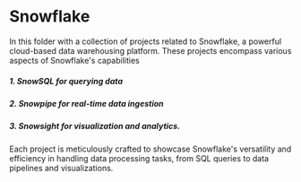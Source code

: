 # Snowflake

In this folder with a collection of projects related to Snowflake, a powerful cloud-based data warehousing platform.
These projects encompass various aspects of Snowflake's capabilities
##### 1. SnowSQL for querying data
##### 2. Snowpipe for real-time data ingestion
##### 3. Snowsight for visualization and analytics.


Each project is meticulously crafted to showcase Snowflake's versatility and efficiency in handling data processing tasks, from SQL queries to data pipelines and visualizations. 
